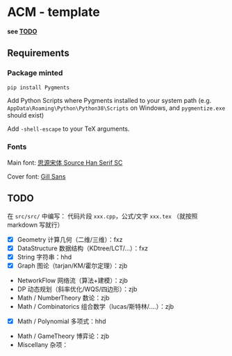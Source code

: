# ACM - template

**see [TODO](#todo)**

## Requirements

### Package minted

```python3
pip install Pygments
```

Add Python Scripts where Pygments installed to your system path (e.g. `AppData\Roaming\Python\Python38\Scripts` on Windows, and `pygmentize.exe` should exist)

Add `-shell-escape` to your TeX arguments.

### Fonts

Main font: [思源宋体 Source Han Serif SC](https://github.com/adobe-fonts/source-han-serif/tree/release/)

Cover font: [Gill Sans](tools/Gill-Sans-Font-Family.zip)


## TODO

在 `src/src/` 中编写： 代码片段 `xxx.cpp`，公式/文字 `xxx.tex` （就按照 markdown 写就行）

- [x] Geometry 计算几何（二维/三维）：fxz 
- [x] DataStructure 数据结构（KDtree/LCT/…）：fxz
- [x] String 字符串：hhd
- [x] Graph 图论（tarjan/KM/霍尔定理）：zjb
- NetworkFlow 网络流（算法+建模）：zjb
- DP 动态规划（斜率优化/WQS/四边形）：zjb
- Math / NumberTheory 数论：zjb
- Math / Combinatorics 组合数学（lucas/斯特林/….）：zjb
- [x] Math / Polynomial 多项式：hhd
- Math / GameTheory 博弈论：zjb
- Miscellany 杂项：

